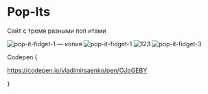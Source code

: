 # Pop-Its

Сайт с тремя разными поп итами 

![pop-it-fidget-1 — копия](https://user-images.githubusercontent.com/56477695/122687635-2ff05c80-d220-11eb-9a57-4a649c6d3114.jpg)
![pop-it-fidget-1](https://user-images.githubusercontent.com/56477695/122687641-341c7a00-d220-11eb-8abb-e270bb9f2d51.jpg)
![123](https://user-images.githubusercontent.com/56477695/122687886-96c24580-d221-11eb-9b0d-9f4deac3d3be.png)
![pop-it-fidget-3](https://user-images.githubusercontent.com/56477695/122687943-ed2f8400-d221-11eb-84db-b0b52d2e194e.jpg)

Codepen {

https://codepen.io/vladimirsaenko/pen/OJpGEBY

}
